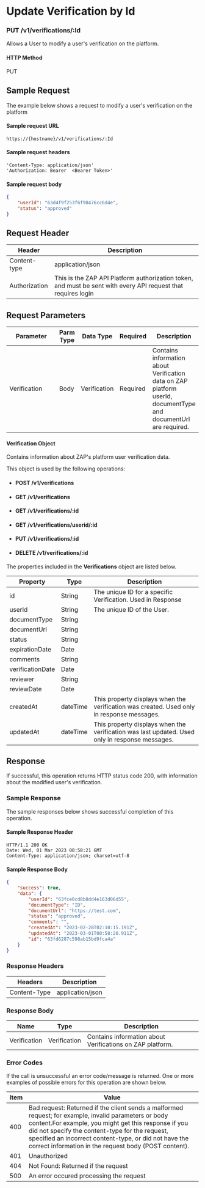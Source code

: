 # Update Verification by Id

### PUT /v1/verifications/:Id <a href="#top" id="top"></a>

Allows a User to modify a user's verification on the platform.

#### HTTP Method <a href="#top" id="top"></a>

PUT

## Sample Request <a href="#samplerequest" id="samplerequest"></a>

The example below shows a request to modify a user's verification on the platform

#### **Sample request** URL <a href="#top" id="top"></a>

```
https://{hostname}/v1/verifications/:Id
```

#### &#x20;**Sample request headers** <a href="#top" id="top"></a>

```
'Content-Type: application/json'
'Authorization: Bearer  <Bearer Token>'
```

#### &#x20;**Sample request body** <a href="#top" id="top"></a>

```json
{
    "userId": "63d4f9f253f6f98476cc6d4e",
    "status": "approved"
}
```

## Request Header <a href="#samplerequest" id="samplerequest"></a>

| Header        | Description                                                                                                   |
| ------------- | ------------------------------------------------------------------------------------------------------------- |
| Content-type  | application/json                                                                                              |
| Authorization | This is the ZAP API Platform authorization token, and must be sent with every API request that requires login |

## Request Parameters <a href="#samplerequest" id="samplerequest"></a>

<table><thead><tr><th width="261">Parameter</th><th>Parm Type</th><th>Data Type</th><th>Required</th><th>Description</th></tr></thead><tbody><tr><td>Verification</td><td>Body</td><td>Verification</td><td>Required</td><td>Contains information about  Verification data on ZAP platform userId, documentType and documentUrl are required.</td></tr></tbody></table>

#### Verification Object

Contains information about ZAP's platform user verification data.

This object is used by the following operations:

* #### POST /v1/verifications
* #### GET /v1/verifications
* #### GET /v1/verifications/:id
* #### GET /v1/verifications/userid/:id
* #### PUT /v1/verifications/:id
* #### DELETE /v1/verifications/:id

The properties included in the **Verifications** object are listed below.

| Property         | Type     | Description                                                                                    |
| ---------------- | -------- | ---------------------------------------------------------------------------------------------- |
| id               | String   | The unique ID for a specific Verification. Used in Response                                    |
| userId           | String   | The unique ID of the User.                                                                     |
| documentType     | String   |                                                                                                |
| documentUrl      | String   |                                                                                                |
| status           | String   |                                                                                                |
| expirationDate   | Date     |                                                                                                |
| comments         | String   |                                                                                                |
| verificationDate | Date     |                                                                                                |
| reviewer         | String   |                                                                                                |
| reviewDate       | Date     |                                                                                                |
| createdAt        | dateTime | This property displays when the verification was created. Used only in response messages.      |
| updatedAt        | dateTime | This property displays when the verification was last updated. Used only in response messages. |

## Response <a href="#samplerequest" id="samplerequest"></a>

If successful, this operation returns HTTP status code 200, with information about the modified user's verification.

### Sample Response <a href="#samplerequest" id="samplerequest"></a>

The sample responses below shows successful completion of this operation.

#### **Sample** Response Header <a href="#top" id="top"></a>

```
HTTP/1.1 200 OK
Date: Wed, 01 Mar 2023 00:58:21 GMT
Content-Type: application/json; charset=utf-8
```

#### **Sample** Response Body <a href="#top" id="top"></a>

```json
{
    "success": true,
    "data": {
        "userId": "63fce0cd8b8dd4e163d06d55",
        "documentType": "ID",
        "documentUrl": "https://test.com",
        "status": "approved",
        "comments": "",
        "createdAt": "2023-02-28T02:10:15.191Z",
        "updatedAt": "2023-03-01T00:58:20.911Z",
        "id": "63fd6287c598ab15bd9fca4a"
    }
}
```

### Response Headers <a href="#samplerequest" id="samplerequest"></a>

| Headers      | Description      |
| ------------ | ---------------- |
| Content-Type | application/json |

### Response Body <a href="#samplerequest" id="samplerequest"></a>

| Name         | Type         | Description                                                 |
| ------------ | ------------ | ----------------------------------------------------------- |
| Verification | Verification | Contains information about  Verifications on ZAP  platform. |

### Error Codes <a href="#samplerequest" id="samplerequest"></a>

If the call is unsuccessful an error code/message is returned. One or more examples of possible errors for this operation are shown below.

| Item | Value                                                                                                                                                                                                                                                                                                                             |
| ---- | --------------------------------------------------------------------------------------------------------------------------------------------------------------------------------------------------------------------------------------------------------------------------------------------------------------------------------- |
| 400  | Bad request: Returned if the client sends a malformed request; for example, invalid parameters or body content.For example, you might get this response if you did not specify the content-type for the request, specified an incorrect content-type, or did not have the correct information in the request body (POST content). |
| 401  | Unauthorized                                                                                                                                                                                                                                                                                                                      |
| 404  | Not Found: Returned if the request                                                                                                                                                                                                                                                                                                |
| 500  | An error occured processing the request                                                                                                                                                                                                                                                                                           |

